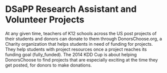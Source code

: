 # DSaPP Research Assistant and Volunteer Projects

At any given time, teachers of K12 schools across the US post projects of their students and donors can donate to them through DonorsChoose.org, a Charity organization that helps students in need of funding for projects. They help students with project resources once a project reaches its funding goal (fully_funded). The 2014 KDD Cup is about helping DonorsChoose to find projects that are especially exciting at the time they get posted, for donors to make donations.
